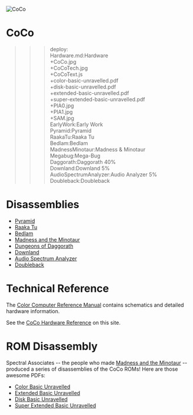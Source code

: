 ![CoCo](CoCo.jpg)

# CoCo

>>> deploy:<br>
>>>   Hardware.md:Hardware<br>
>>>   +CoCo.jpg<br>
>>>   +CoCoTech.jpg<br>
>>>   +CoCoText.js<br>
>>>   +color-basic-unravelled.pdf<br>
>>>   +disk-basic-unravelled.pdf<br>
>>>   +extended-basic-unravelled.pdf<br>
>>>   +super-extended-basic-unravelled.pdf<br>
>>>   +PIA0.jpg<br>
>>>   +PIA1.jpg<br>
>>>   +SAM.jpg<br>
>>>   EarlyWork:Early Work<br>
>>>   Pyramid:Pyramid<br>
>>>   RaakaTu:Raaka Tu<br>
>>>   Bedlam:Bedlam<br>
>>>   MadnessMinotaur:Madness & Minotaur<br>
>>>   Megabug:Mega-Bug<br>
>>>   Daggorath:Daggorath 40%<br>
>>>   Downland:Downland 5%<br>
>>>   AudioSpectrumAnalyzer:Audio Analyzer 5%<br>
>>>   Doubleback:Doubleback<br>

# Disassemblies

  * [Pyramid](Pyramid)
  * [Raaka Tu](RaakaTu)
  * [Bedlam](Bedlam)
  * [Madness and the Minotaur](MadnessMinotaur)
  * [Dungeons of Daggorath](Daggorath)
  * [Downland](Downland)
  * [Audio Spectrum Analyzer](AudioSpectrumAnalyzer)
  * [Doubleback](Doubleback)

# Technical Reference

The [Color Computer Reference Manual](http://sparksandflames.com/files/Color%20Computer%20Technical%20Reference%20Manual%20%28Tandy%29.pdf)
contains schematics and detailed hardware information.

See the [CoCo Hardware Reference](Hardware.md) on this site.

# ROM Disassembly

Spectral Associates -- the people who made [Madness and the Minotaur](MadnessMinotaur/) -- produced a series of 
disassemblies of the CoCo ROMs! Here are those awesome PDFs:

  * [Color Basic Unravelled](color-basic-unravelled.pdf)
  * [Extended Basic Unravelled](extended-basic-unravelled.pdf)
  * [Disk Basic Unravelled](disk-basic-unravelled.pdf)
  * [Super Extended Basic Unravelled](super-extended-basic-unravelled.pdf)
